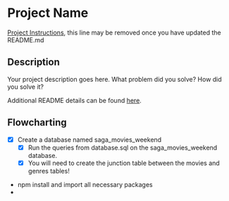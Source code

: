 # Project Name

[Project Instructions](./INSTRUCTIONS.md), this line may be removed once you have updated the README.md

## Description

Your project description goes here. What problem did you solve? How did you solve it?

Additional README details can be found [here](https://github.com/PrimeAcademy/github-finalization-assignment).

## Flowcharting

- [X] Create a database named saga_movies_weekend
    - [X] Run the queries from database.sql on the saga_movies_weekend database.
    - [X] You will need to create the junction table between the movies and genres tables!
- npm install and import all necessary packages
- 
